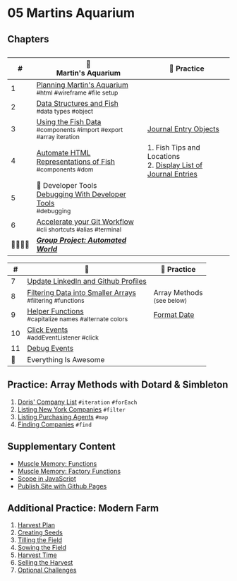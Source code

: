 # 05 Martins Aquarium

## Chapters

##

| # | 🐠 <br/> Martin's Aquarium | 📔 Practice | 
|--|--|---|
| 1| [Planning Martin's Aquarium](./chapters/HTML_AQUARIUM.md) <br/> <sub style="font-size:0.85rem;">#html #wireframe #file setup</sub> |  |
| 2 | [Data Structures and Fish](./chapters/BASIC_DATA_STRUCTURES.md) <br/> <sub style="font-size:0.85rem;">#data types #object</sub> |  |
| 3 | [Using the Fish Data](./chapters/EXPORTING_FISH.md) <br/> <sub style="font-size:0.85rem;">#components #import #export #array iteration</sub> | [Journal Entry Objects](./chapters/DAILY_JOURNAL_OBJECT_DOM.md) |
| 4 | [Automate HTML Representations of Fish](./chapters/CREATING_FISH_COMPONENTS.md) <br/> <sub style="font-size:0.85rem;">#components #dom</sub> | 1. Fish Tips and Locations<br />2. [Display List of Journal Entries](./chapters/DAILY_JOURNAL_DATA_DOM.md)  |
| 5 | 🐞 Developer Tools<br/>[Debugging With Developer Tools](./chapters/DEBUG_WITH_DEVTOOLS.md)  <br/><sub style="font-size:0.85rem;">#debugging</sub> | |
| 6 | [Accelerate your Git Workflow](./chapters/GIT_CLI_SHORTCUTS.md) <br/> <sub style="font-size:0.85rem;">#cli shortcuts #alias #terminal</sub> |  |
| 👨‍👨‍👦‍👦 | [**_Group Project: Automated World_**](https://github.com/nss-day-cohort-51/automated-world) |  |


| # | 🥗 | 📔 Practice  | 
|--|--|---|
| 7 | [Update LinkedIn and Github Profiles](./chapters/LINKEDIN_HELLO_WORLD_DEUX.md) |  |
| 8 | [Filtering Data into Smaller Arrays](./chapters/FILTERING_FISH.md) <br/> <sub style="font-size:0.85rem;">#filtering #functions</sub> | Array Methods <br /><sub style="font-size:0.85rem;">(see below)</sub>|
| 9 | [Helper Functions](./chapters/HELPER_FUNCTIONS.md) <br/> <sub style="font-size:0.85rem;">#capitalize names #alternate colors</sub> |[Format Date](./chapters/DAILY_JOURNAL_FORMAT_DATE.md)  |
| 10 | [Click Events](./chapters/CLICK_EVENTS.md) <br/> <sub style="font-size:0.85rem;">#addEventListener #click</sub> |  |
| 11 | [Debug Events](./chapters/DD_EVENT_LISTENER_DEBUGGING.md) | |
| 🧱 | Everything Is Awesome |  |

## Practice: Array Methods with Dotard & Simbleton
1. [Doris' Company List](./chapters/DS_INTRO.md) `#iteration` `#forEach`
1. [Listing New York Companies](./chapters/DS_FILTER.md) `#filter`
1. [Listing Purchasing Agents](./chapters/DS_LISTING_AGENTS.md) `#map`
1. [Finding Companies](./chapters/DS_FIND_COMPANY.md) `#find`

## Supplementary Content

* [Muscle Memory: Functions](./chapters/FUNCTION_PRACTICE.md)
* [Muscle Memory: Factory Functions](./chapters/FACTORY_FUNCTIONS.md)
* [Scope in JavaScript](./chapters/JS_SCOPE.md)
* [Publish Site with Github Pages](./chapters/GITHUB_PAGES.md)

## Additional Practice: Modern Farm
1. [Harvest Plan](./chapters/MF_INSTALL_PLAN.md)
1. [Creating Seeds](./chapters/MF_SEED_MODULES.md)
1. [Tilling the Field](./chapters/MF_FIELD.md)
1. [Sowing the Field](./chapters/MF_SOWING.md)
1. [Harvest Time](./chapters/MF_HARVEST.md)
1. [Selling the Harvest](./chapters/MF_RENDER_HARVEST.md) 
1. [Optional Challenges](./chapters/MF_CHALLENGES.md)